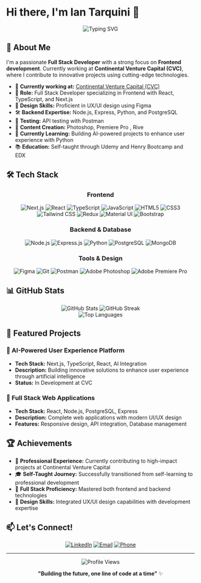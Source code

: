 # Hi there, I'm Ian Tarquini 👋

<div align="center">
  <img src="https://readme-typing-svg.herokuapp.com?font=Fira+Code&size=22&duration=3000&pause=1000&color=2E8B57&center=true&vCenter=true&width=600&lines=Full+Stack+Developer;Frontend+Specialist;React+%26+TypeScript+Expert;UI%2FUX+Designer" alt="Typing SVG" />
</div>

## 🚀 About Me

I'm a passionate **Full Stack Developer** with a strong focus on **Frontend development**. Currently working at **Continental Venture Capital (CVC)**, where I contribute to innovative projects using cutting-edge technologies.

- 🔭 **Currently working at:** [Continental Venture Capital (CVC)](https://www.cvc.com)
- 💼 **Role:** Full Stack Developer specializing in Frontend with React, TypeScript, and Next.js
- 🎨 **Design Skills:** Proficient in UX/UI design using Figma
- 🛠️ **Backend Expertise:** Node.js, Express, Python, and PostgreSQL
- 🧪 **Testing:** API testing with Postman
- 🎥 **Content Creation:** Photoshop, Premiere Pro , Rive
- 🌱 **Currently Learning:** Building AI-powered projects to enhance user experience with Python
- 📚 **Education:** Self-taught through Udemy and Henry Bootcamp and EDX

## 🛠️ Tech Stack

<div align="center">

### Frontend
![Next.js](https://img.shields.io/badge/Next.js-000000?style=for-the-badge&logo=nextdotjs&logoColor=white)
![React](https://img.shields.io/badge/React-61DAFB?style=for-the-badge&logo=react&logoColor=black)
![TypeScript](https://img.shields.io/badge/TypeScript-3178C6?style=for-the-badge&logo=typescript&logoColor=white)
![JavaScript](https://img.shields.io/badge/JavaScript-F7DF1E?style=for-the-badge&logo=javascript&logoColor=black)
![HTML5](https://img.shields.io/badge/HTML5-E34F26?style=for-the-badge&logo=html5&logoColor=white)
![CSS3](https://img.shields.io/badge/CSS3-1572B6?style=for-the-badge&logo=css3&logoColor=white)
![Tailwind CSS](https://img.shields.io/badge/Tailwind_CSS-06B6D4?style=for-the-badge&logo=tailwindcss&logoColor=white)
![Redux](https://img.shields.io/badge/Redux-764ABC?style=for-the-badge&logo=redux&logoColor=white)
![Material UI](https://img.shields.io/badge/Material_UI-007FFF?style=for-the-badge&logo=mui&logoColor=white)
![Bootstrap](https://img.shields.io/badge/Bootstrap-7952B3?style=for-the-badge&logo=bootstrap&logoColor=white)

### Backend & Database
![Node.js](https://img.shields.io/badge/Node.js-339933?style=for-the-badge&logo=nodedotjs&logoColor=white)
![Express.js](https://img.shields.io/badge/Express.js-000000?style=for-the-badge&logo=express&logoColor=white)
![Python](https://img.shields.io/badge/Python-3776AB?style=for-the-badge&logo=python&logoColor=white)
![PostgreSQL](https://img.shields.io/badge/PostgreSQL-336791?style=for-the-badge&logo=postgresql&logoColor=white)
![MongoDB](https://img.shields.io/badge/MongoDB-47A248?style=for-the-badge&logo=mongodb&logoColor=white)

### Tools & Design
![Figma](https://img.shields.io/badge/Figma-F24E1E?style=for-the-badge&logo=figma&logoColor=white)
![Git](https://img.shields.io/badge/Git-F05032?style=for-the-badge&logo=git&logoColor=white)
![Postman](https://img.shields.io/badge/Postman-FF6C37?style=for-the-badge&logo=postman&logoColor=white)
![Adobe Photoshop](https://img.shields.io/badge/Adobe_Photoshop-31A8FF?style=for-the-badge&logo=adobephotoshop&logoColor=white)
![Adobe Premiere Pro](https://img.shields.io/badge/Adobe_Premiere_Pro-9999FF?style=for-the-badge&logo=adobepremierepro&logoColor=white)

</div>

## 📊 GitHub Stats

<div align="center">
  <img src="https://github-readme-stats.vercel.app/api?username=iantarquini&theme=tokyonight&hide_border=true&include_all_commits=true&count_private=true" alt="GitHub Stats" />
  <img src="https://github-readme-streak-stats.herokuapp.com/?user=iantarquini&theme=tokyonight&hide_border=true" alt="GitHub Streak" />
</div>

<div align="center">
  <img src="https://github-readme-stats.vercel.app/api/top-langs/?username=iantarquini&theme=tokyonight&hide_border=true&include_all_commits=true&count_private=true&layout=compact" alt="Top Languages" />
</div>

## 🌟 Featured Projects

### 🤖 AI-Powered User Experience Platform
- **Tech Stack:** Next.js, TypeScript, React, AI Integration
- **Description:** Building innovative solutions to enhance user experience through artificial intelligence
- **Status:** In Development at CVC

### 🎨 Full Stack Web Applications
- **Tech Stack:** React, Node.js, PostgreSQL, Express
- **Description:** Complete web applications with modern UI/UX design
- **Features:** Responsive design, API integration, Database management

## 🏆 Achievements

- 💼 **Professional Experience:** Currently contributing to high-impact projects at Continental Venture Capital
- 🎓 **Self-Taught Journey:** Successfully transitioned from self-learning to professional development
- 🌟 **Full Stack Proficiency:** Mastered both frontend and backend technologies
- 🎨 **Design Skills:** Integrated UX/UI design capabilities with development expertise

## 📫 Let's Connect!

<div align="center">

[![LinkedIn](https://img.shields.io/badge/LinkedIn-0077B5?style=for-the-badge&logo=linkedin&logoColor=white)](https://www.linkedin.com/in/ian-tarquini-b83b72247/)
[![Email](https://img.shields.io/badge/Email-D14836?style=for-the-badge&logo=gmail&logoColor=white)](mailto:iantarquini4@gmail.com)
[![Phone](https://img.shields.io/badge/Phone-25D366?style=for-the-badge&logo=whatsapp&logoColor=white)](tel:+542615043000)

</div>

---

<div align="center">
  <img src="https://komarev.com/ghpvc/?username=iantarquini&label=Profile%20views&color=0e75b6&style=flat" alt="Profile Views" />
  
  **"Building the future, one line of code at a time"** ✨
</div>
